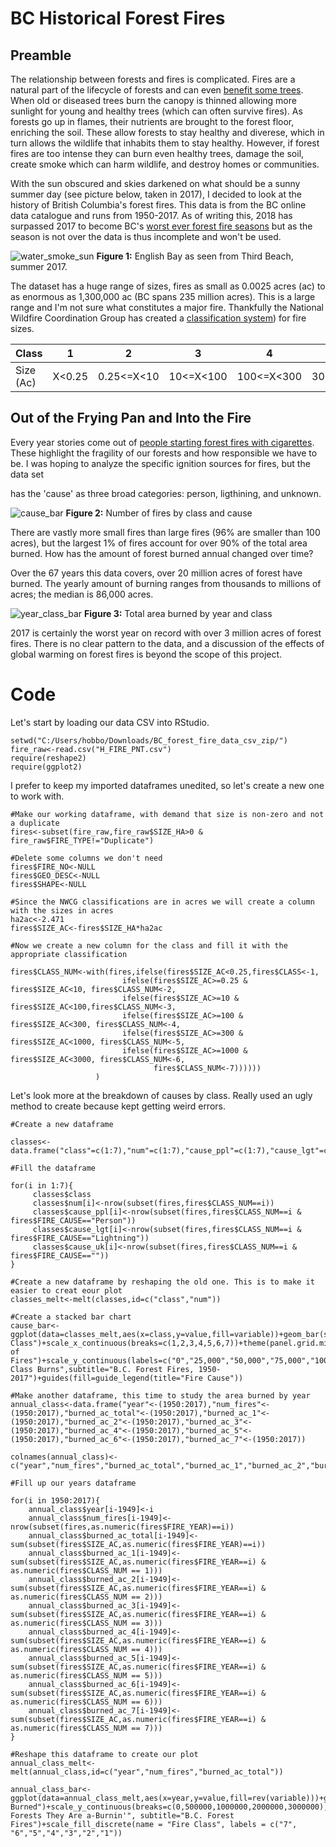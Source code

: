 # BC Historical Forest Fires

## Preamble

The relationship between forests and fires is complicated. Fires are a natural part of the lifecycle of forests and can even [benefit some trees](https://en.wikipedia.org/wiki/Sequoiadendron_giganteum#Ecology). When old or diseased trees burn the canopy is thinned allowing more sunlight for young and healthy trees (which can often survive fires). As forests go up in flames, their nutrients are brought to the forest floor, enriching the soil. These allow forests to stay healthy and diverese, which in turn allows the wildlife that inhabits them to stay healthy. However, if forest fires are too intense they can burn even healthy trees, damage the soil, create smoke which can harm wildlife, and destroy homes or communities. 

With the sun obscured and skies darkened on what should be a sunny summer day (see picture below, taken in 2017), I decided to look at the history of British Columbia's forest fires. This data is from the BC online data catalogue and runs from 1950-2017. As of writing this, 2018 has surpassed 2017 to become BC's [worst ever forest fire seasons](https://www.cbc.ca/news/canada/british-columbia/state-emergency-bc-wildfires-1.4803546) but as the season is not over the data is thus incomplete and won't be used.

![water_smoke_sun](https://raw.githubusercontent.com/atomaszewicz/forest_fires/master/Images/photo%20(16).jpg)
**Figure 1:**  English Bay as seen from Third Beach, summer 2017. 

The dataset has a huge range of sizes, fires as small as 0.0025 acres (ac) to as enormous as 1,300,000 ac (BC spans 235 million acres). This is a large range and I'm not sure what constitutes a major fire. Thankfully the National Wildfire Coordination Group has created a [classification system](https://www.nwcg.gov/term/glossary/size-class-of-fire%C2%A0)) for fire sizes.

|Class|1|2|3|4|5|6|7|
|---|---|---|---|---|---|---|---|
|Size (Ac)|X<0.25|0.25<=X<10|10<=X<100| 100<=X<300| 300<=X<1000| 1000<=X<3000| 3000<=X |

## Out of the Frying Pan and Into the Fire

Every year stories come out of [people starting forest fires with cigarettes](https://www.telegraph.co.uk/news/2017/07/17/cigarette-butt-thought-have-caused-major-forest-fire-southern/). These highlight the fragility of our forests and how responsible we have to be. I was hoping to analyze the specific ignition sources for fires, but the data set

has the 'cause' as three broad categories: person, ligthining, and unknown.

![cause_bar](https://raw.githubusercontent.com/atomaszewicz/forest_fires/master/Images/cause_bar_labels.png)
**Figure 2:** Number of fires by class and cause

There are vastly more small fires than large fires (96% are smaller than 100 acres), but the largest 1% of fires account for over 90% of the total area burned. How has the amount of forest burned annual changed over time?

Over the 67 years this data covers, over 20 million acres of forest have burned. The yearly amount of burning ranges from thousands to millions of acres; the median is 86,000 acres. 


![year_class_bar](https://raw.githubusercontent.com/atomaszewicz/forest_fires/master/Images/year_class_bar.png)
**Figure 3:** Total area burned by year and class

2017 is certainly the worst year on record with over 3 million acres of forest fires. There is no clear pattern to the data, and a discussion of the effects of global warming on forest fires is beyond the scope of this project.




# Code

Let's start by loading our data CSV into RStudio.

```
setwd("C:/Users/hobbo/Downloads/BC_forest_fire_data_csv_zip/")
fire_raw<-read.csv("H_FIRE_PNT.csv")
require(reshape2)
require(ggplot2)
```

I prefer to keep my imported dataframes unedited, so let's create a new one to work with. 

```
#Make our working dataframe, with demand that size is non-zero and not a duplicate
fires<-subset(fire_raw,fire_raw$SIZE_HA>0 & fire_raw$FIRE_TYPE!="Duplicate")

#Delete some columns we don't need
fires$FIRE_NO<-NULL
fires$GEO_DESC<-NULL
fires$SHAPE<-NULL
```
```
#Since the NWCG classifications are in acres we will create a column with the sizes in acres
ha2ac<-2.471
fires$SIZE_AC<-fires$SIZE_HA*ha2ac

#Now we create a new column for the class and fill it with the appropriate classification

fires$CLASS_NUM<-with(fires,ifelse(fires$SIZE_AC<0.25,fires$CLASS<-1,
                         ifelse(fires$SIZE_AC>=0.25 & fires$SIZE_AC<10, fires$CLASS_NUM<-2,
                         ifelse(fires$SIZE_AC>=10 & fires$SIZE_AC<100,fires$CLASS_NUM<-3,
                         ifelse(fires$SIZE_AC>=100 & fires$SIZE_AC<300, fires$CLASS_NUM<-4,
                         ifelse(fires$SIZE_AC>=300 & fires$SIZE_AC<1000, fires$CLASS_NUM<-5,
                         ifelse(fires$SIZE_AC>=1000 & fires$SIZE_AC<3000, fires$CLASS_NUM<-6,
                                fires$CLASS_NUM<-7))))))
                   )
```

Let's look more at the breakdown of causes by class. Really used an ugly method to create because kept getting weird errors.

```
#Create a new dataframe

classes<-data.frame("class"=c(1:7),"num"=c(1:7),"cause_ppl"=c(1:7),"cause_lgt"=c(1:7),"cause_uk"=c(1:7))

#Fill the dataframe

for(i in 1:7){
     classes$class  
     classes$num[i]<-nrow(subset(fires,fires$CLASS_NUM==i))
     classes$cause_ppl[i]<-nrow(subset(fires,fires$CLASS_NUM==i & fires$FIRE_CAUSE=="Person"))
     classes$cause_lgt[i]<-nrow(subset(fires,fires$CLASS_NUM==i & fires$FIRE_CAUSE=="Lightning"))
     classes$cause_uk[i]<-nrow(subset(fires,fires$CLASS_NUM==i & fires$FIRE_CAUSE==""))
}
```

```
#Create a new dataframe by reshaping the old one. This is to make it easier to creat eour plot
classes_melt<-melt(classes,id=c("class","num"))

#Create a stacked bar chart
cause_bar<-ggplot(data=classes_melt,aes(x=class,y=value,fill=variable))+geom_bar(stat="identity")+xlab("Fire Class")+scale_x_continuous(breaks=c(1,2,3,4,5,6,7))+theme(panel.grid.minor.x=element_blank())+ylab("Number of Fires")+scale_y_continuous(labels=c("0","25,000","50,000","75,000","100,000"))+ggtitle("Third Class Burns",subtitle="B.C. Forest Fires, 1950-2017")+guides(fill=guide_legend(title="Fire Cause"))
```
```
#Make another dataframe, this time to study the area burned by year
annual_class<-data.frame("year"<-(1950:2017),"num_fires"<-(1950:2017),"burned_ac_total"<-(1950:2017),"burned_ac_1"<-(1950:2017),"burned_ac_2"<-(1950:2017),"burned_ac_3"<-(1950:2017),"burned_ac_4"<-(1950:2017),"burned_ac_5"<-(1950:2017),"burned_ac_6"<-(1950:2017),"burned_ac_7"<-(1950:2017))

colnames(annual_class)<-c("year","num_fires","burned_ac_total","burned_ac_1","burned_ac_2","burned_ac_3","burned_ac_4","burned_ac_5","burned_ac_6","burned_ac_7")

#Fill up our years dataframe

for(i in 1950:2017){
    annual_class$year[i-1949]<-i
    annual_class$num_fires[i-1949]<-nrow(subset(fires,as.numeric(fires$FIRE_YEAR)==i))
    annual_class$burned_ac_total[i-1949]<-sum(subset(fires$SIZE_AC,as.numeric(fires$FIRE_YEAR)==i))
    annual_class$burned_ac_1[i-1949]<-sum(subset(fires$SIZE_AC,as.numeric(fires$FIRE_YEAR==i) & as.numeric(fires$CLASS_NUM == 1)))
    annual_class$burned_ac_2[i-1949]<-sum(subset(fires$SIZE_AC,as.numeric(fires$FIRE_YEAR==i) & as.numeric(fires$CLASS_NUM == 2)))
    annual_class$burned_ac_3[i-1949]<-sum(subset(fires$SIZE_AC,as.numeric(fires$FIRE_YEAR==i) & as.numeric(fires$CLASS_NUM == 3)))
    annual_class$burned_ac_4[i-1949]<-sum(subset(fires$SIZE_AC,as.numeric(fires$FIRE_YEAR==i) & as.numeric(fires$CLASS_NUM == 4)))
    annual_class$burned_ac_5[i-1949]<-sum(subset(fires$SIZE_AC,as.numeric(fires$FIRE_YEAR==i) & as.numeric(fires$CLASS_NUM == 5)))
    annual_class$burned_ac_6[i-1949]<-sum(subset(fires$SIZE_AC,as.numeric(fires$FIRE_YEAR==i) & as.numeric(fires$CLASS_NUM == 6)))
    annual_class$burned_ac_7[i-1949]<-sum(subset(fires$SIZE_AC,as.numeric(fires$FIRE_YEAR==i) & as.numeric(fires$CLASS_NUM == 7)))
}

```

```
#Reshape this dataframe to create our plot
annual_class_melt<-melt(annual_class,id=c("year","num_fires","burned_ac_total"))

annual_class_bar<-ggplot(data=annual_class_melt,aes(x=year,y=value,fill=rev(variable)))+geom_bar(stat="identity")+xlab("Year")+scale_x_continuous(breaks=c(1950,1960,1970,1980,1990,2000,2010,2017))+ylab("Acres Burned")+scale_y_continuous(breaks=c(0,500000,1000000,2000000,3000000),labels=c("0","500,000","1,000,000","2,000,000","3,000,000"))+ggtitle("The Forests They Are a-Burnin'", subtitle="B.C. Forest Fires")+scale_fill_discrete(name = "Fire Class", labels = c("7", "6","5","4","3","2","1"))
```
